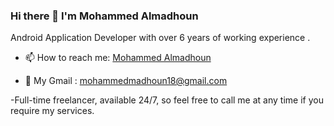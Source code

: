 ### Hi there 👋 I'm Mohammed Almadhoun

Android Application Developer with over 6 years of working experience .


- 📫 How to reach me: <a class="badge-base__link LI-simple-link" href="https://ps.linkedin.com/in/moe-madhoun?trk=profile-badge">Mohammed Almadhoun</a>
              
- 💬 My Gmail : mohammedmadhoun18@gmail.com

-Full-time freelancer, available 24/7, so feel free to call me at any time if you require my services.

              
